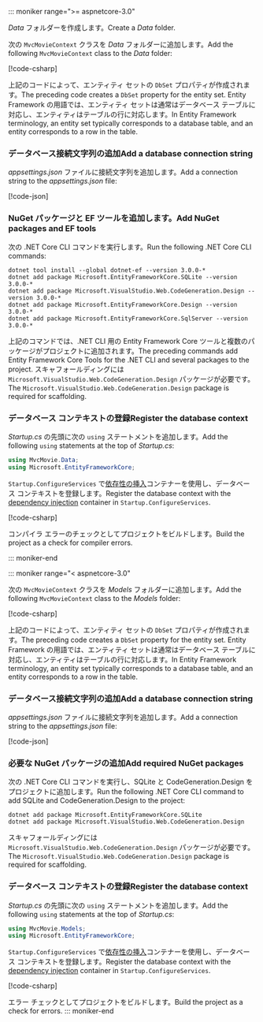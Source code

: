 ::: moniker range=">= aspnetcore-3.0"

<a name="dc"></a>

<span data-ttu-id="c1bd1-101">*Data* フォルダーを作成します。</span><span class="sxs-lookup"><span data-stu-id="c1bd1-101">Create a *Data* folder.</span></span>

<span data-ttu-id="c1bd1-102">次の `MvcMovieContext` クラスを *Data* フォルダーに追加します。</span><span class="sxs-lookup"><span data-stu-id="c1bd1-102">Add the following `MvcMovieContext` class to the *Data* folder:</span></span>  

[!code-csharp[](~/tutorials/first-mvc-app/start-mvc/sample/MvcMovie3/zDocOnly/MvcMovieContext.cs?name=snippet)]

<span data-ttu-id="c1bd1-103">上記のコードによって、エンティティ セットの `DbSet` プロパティが作成されます。</span><span class="sxs-lookup"><span data-stu-id="c1bd1-103">The preceding code creates a `DbSet` property for the entity set.</span></span> <span data-ttu-id="c1bd1-104">Entity Framework の用語では、エンティティ セットは通常はデータベース テーブルに対応し、エンティティはテーブルの行に対応します。</span><span class="sxs-lookup"><span data-stu-id="c1bd1-104">In Entity Framework terminology, an entity set typically corresponds to a database table, and an entity corresponds to a row in the table.</span></span>

<a name="cs"></a>

### <a name="add-a-database-connection-string"></a><span data-ttu-id="c1bd1-105">データベース接続文字列の追加</span><span class="sxs-lookup"><span data-stu-id="c1bd1-105">Add a database connection string</span></span>

<span data-ttu-id="c1bd1-106">*appsettings.json* ファイルに接続文字列を追加します。</span><span class="sxs-lookup"><span data-stu-id="c1bd1-106">Add a connection string to the *appsettings.json* file:</span></span>

[!code-json[](~/tutorials/first-mvc-app/start-mvc/sample/MvcMovie3/appsettings_SQLite.json?highlight=10-12)]

### <a name="add-nuget-packages-and-ef-tools"></a><span data-ttu-id="c1bd1-107">NuGet パッケージと EF ツールを追加します。</span><span class="sxs-lookup"><span data-stu-id="c1bd1-107">Add NuGet packages and EF tools</span></span>

<span data-ttu-id="c1bd1-108">次の .NET Core CLI コマンドを実行します。</span><span class="sxs-lookup"><span data-stu-id="c1bd1-108">Run the following .NET Core CLI commands:</span></span>

```console
dotnet tool install --global dotnet-ef --version 3.0.0-*
dotnet add package Microsoft.EntityFrameworkCore.SQLite --version 3.0.0-*
dotnet add package Microsoft.VisualStudio.Web.CodeGeneration.Design --version 3.0.0-*
dotnet add package Microsoft.EntityFrameworkCore.Design --version 3.0.0-*
dotnet add package Microsoft.EntityFrameworkCore.SqlServer --version 3.0.0-*
```

<span data-ttu-id="c1bd1-109">上記のコマンドでは、.NET CLI 用の Entity Framework Core ツールと複数のパッケージがプロジェクトに追加されます。</span><span class="sxs-lookup"><span data-stu-id="c1bd1-109">The preceding commands add Entity Framework Core Tools for the .NET CLI and several packages to the project.</span></span> <span data-ttu-id="c1bd1-110">スキャフォールディングには `Microsoft.VisualStudio.Web.CodeGeneration.Design` パッケージが必要です。</span><span class="sxs-lookup"><span data-stu-id="c1bd1-110">The `Microsoft.VisualStudio.Web.CodeGeneration.Design` package is required for scaffolding.</span></span>

<a name="reg"></a>

### <a name="register-the-database-context"></a><span data-ttu-id="c1bd1-111">データベース コンテキストの登録</span><span class="sxs-lookup"><span data-stu-id="c1bd1-111">Register the database context</span></span>

<span data-ttu-id="c1bd1-112">*Startup.cs* の先頭に次の `using` ステートメントを追加します。</span><span class="sxs-lookup"><span data-stu-id="c1bd1-112">Add the following `using` statements at the top of *Startup.cs*:</span></span>

```csharp
using MvcMovie.Data;
using Microsoft.EntityFrameworkCore;
```

<span data-ttu-id="c1bd1-113">`Startup.ConfigureServices` で[依存性の挿入](xref:fundamentals/dependency-injection)コンテナーを使用し、データベース コンテキストを登録します。</span><span class="sxs-lookup"><span data-stu-id="c1bd1-113">Register the database context with the [dependency injection](xref:fundamentals/dependency-injection) container in `Startup.ConfigureServices`.</span></span>

[!code-csharp[](~/tutorials/first-mvc-app/start-mvc/sample/MvcMovie3/Startup.cs?name=snippet_UseSqlite&highlight=6-7)]

<span data-ttu-id="c1bd1-114">コンパイラ エラーのチェックとしてプロジェクトをビルドします。</span><span class="sxs-lookup"><span data-stu-id="c1bd1-114">Build the project as a check for compiler errors.</span></span>

::: moniker-end

::: moniker range="< aspnetcore-3.0"

<span data-ttu-id="c1bd1-115">次の `MvcMovieContext` クラスを *Models* フォルダーに追加します。</span><span class="sxs-lookup"><span data-stu-id="c1bd1-115">Add the following `MvcMovieContext` class to the *Models* folder:</span></span>  

[!code-csharp[](~/tutorials/first-mvc-app/start-mvc/sample/MvcMovie22/Data/MvcMovieContext.cs)]

<span data-ttu-id="c1bd1-116">上記のコードによって、エンティティ セットの `DbSet` プロパティが作成されます。</span><span class="sxs-lookup"><span data-stu-id="c1bd1-116">The preceding code creates a `DbSet` property for the entity set.</span></span> <span data-ttu-id="c1bd1-117">Entity Framework の用語では、エンティティ セットは通常はデータベース テーブルに対応し、エンティティはテーブルの行に対応します。</span><span class="sxs-lookup"><span data-stu-id="c1bd1-117">In Entity Framework terminology, an entity set typically corresponds to a database table, and an entity corresponds to a row in the table.</span></span>

<a name="cs"></a>

### <a name="add-a-database-connection-string"></a><span data-ttu-id="c1bd1-118">データベース接続文字列の追加</span><span class="sxs-lookup"><span data-stu-id="c1bd1-118">Add a database connection string</span></span>

<span data-ttu-id="c1bd1-119">*appsettings.json* ファイルに接続文字列を追加します。</span><span class="sxs-lookup"><span data-stu-id="c1bd1-119">Add a connection string to the *appsettings.json* file:</span></span>

[!code-json[](~/tutorials/razor-pages/razor-pages-start/sample/RazorPagesMovie/appsettings_SQLite.json?highlight=8-10)]

### <a name="add-required-nuget-packages"></a><span data-ttu-id="c1bd1-120">必要な NuGet パッケージの追加</span><span class="sxs-lookup"><span data-stu-id="c1bd1-120">Add required NuGet packages</span></span>

<span data-ttu-id="c1bd1-121">次の .NET Core CLI コマンドを実行し、SQLite と CodeGeneration.Design をプロジェクトに追加します。</span><span class="sxs-lookup"><span data-stu-id="c1bd1-121">Run the following .NET Core CLI command to add SQLite and CodeGeneration.Design  to the project:</span></span>

```console
dotnet add package Microsoft.EntityFrameworkCore.SQLite
dotnet add package Microsoft.VisualStudio.Web.CodeGeneration.Design
```

<span data-ttu-id="c1bd1-122">スキャフォールディングには `Microsoft.VisualStudio.Web.CodeGeneration.Design` パッケージが必要です。</span><span class="sxs-lookup"><span data-stu-id="c1bd1-122">The `Microsoft.VisualStudio.Web.CodeGeneration.Design` package is required for scaffolding.</span></span>

<a name="reg"></a>

### <a name="register-the-database-context"></a><span data-ttu-id="c1bd1-123">データベース コンテキストの登録</span><span class="sxs-lookup"><span data-stu-id="c1bd1-123">Register the database context</span></span>

<span data-ttu-id="c1bd1-124">*Startup.cs* の先頭に次の `using` ステートメントを追加します。</span><span class="sxs-lookup"><span data-stu-id="c1bd1-124">Add the following `using` statements at the top of *Startup.cs*:</span></span>

```csharp
using MvcMovie.Models;
using Microsoft.EntityFrameworkCore;
```

<span data-ttu-id="c1bd1-125">`Startup.ConfigureServices` で[依存性の挿入](xref:fundamentals/dependency-injection)コンテナーを使用し、データベース コンテキストを登録します。</span><span class="sxs-lookup"><span data-stu-id="c1bd1-125">Register the database context with the [dependency injection](xref:fundamentals/dependency-injection) container in `Startup.ConfigureServices`.</span></span>

[!code-csharp[](~/tutorials/first-mvc-app/start-mvc/sample/MvcMovie22/Startup.cs?name=snippet_UseSqlite&highlight=11-12)]

<span data-ttu-id="c1bd1-126">エラー チェックとしてプロジェクトをビルドします。</span><span class="sxs-lookup"><span data-stu-id="c1bd1-126">Build the project as a check for errors.</span></span>
::: moniker-end